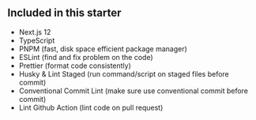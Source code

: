 ## Included in this starter

- Next.js 12
- TypeScript
- PNPM (fast, disk space efficient package manager)
- ESLint (find and fix problem on the code)
- Prettier (format code consistently)
- Husky & Lint Staged (run command/script on staged files before commit)
- Conventional Commit Lint (make sure use conventional commit before commit)
- Lint Github Action (lint code on pull request)

